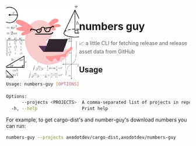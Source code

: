 <img align="left" width="200" src="guy.png">



# numbers guy
> 📈 a little CLI for fetching release and release asset data from GitHub

## Usage

```sh
Usage: numbers-guy [OPTIONS]

Options:
      --projects <PROJECTS>  A comma-separated list of projects in repo-slug format: `owner/repo`
  -h, --help                 Print help
```

For example, to get cargo-dist's and number-guy's download numbers you can run:

```sh
numbers-guy --projects axodotdev/cargo-dist,axodotdev/numbers-guy
```
